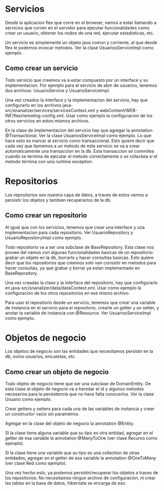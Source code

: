 # Servicios #

Desde la aplicacion flex que corre en el browser, vamos a estar llamando a servicios que corren en el servidor para ejecutar funcionalidades como crear un usuario, obtener los nodos de una red, ejecutar estadisticas, etc.

Un servicio es simplemente un objeto java comun y corriente, al que desde flex le podemos invocar metodos. Ver la clase UsuariosServiceImpl como ejemplo.

## Como crear un servicio ##

Todo servicio que creemos va a estar compuesto por un interface y su implementacion. Por ejemplo para el servicio de abm de usuarios, tenemos dos archivos: UsuarioService y UsuarioServiceImpl.

Una vez creados la interface y la implementacion del servicio, hay que configurarlo en los archivos java-src/snanalizer/services/servicesContext.xml y webContent/WEB-INF/flex/remoting-config.xml. Usar como ejemplo la configuracion de los otros servicios en estos mismos archivos.

En la clase de implementacion del servicio hay que agregar la annotation @Transactional. Ver la clase UsuariosServiceImpl como ejemplo. Lo que hace esto es marcar al servicio como transaccional. Esto quiere decir que cada vez que llamemos a un metodo de este servicio se va a crear automaticamente una transaccion en la db. Esta transaccion se commitea cuando se termina de ejecutar el metodo correctamente o se rollackea si el metodo termina con una runtime exception.

# Repositorios #

Los repositorios son nuestra capa de datos, a traves de estos vamos a persistir los objetos y tambien recuperarlos de la db.

## Como crear un repositorio ##

Al igual que con los servicios, tenemos que crear una interface y una implementacion para cada repositorio. Ver UsuarioRepository y UsuarioRepositoryImpl como ejemplo.

Todo repositorio va a ser una subclase de BaseRepository. Esta clase nos provee del vamos con algunas funcionalidades basicas de un repositorio: grabar un objeto en la db, borrarlo y hacer consultas basicas. Esto quiere decir que los repositorios que creemos solo van consistir en metodos para hacer consultas, ya que grabar y borrar ya estan implementado en BaseRepository.

Una vez creadas la clase y la interface del repositorio, hay que configurarlo en java-src/snanalizer/data/dataContext.xml. Usar como ejemplo la configuracion de los otros repositorios en ese mismo archivo.

Para usar el repositorio desde un servicio, tenemos que crear una variable de instancia en el servicio para el repositorio, crearle un getter y un setter, y anotar la variable de instancia con @Resource. Ver UsuariosServiceImpl como ejemplo.

# Objetos de negocio #

Los objetos de negocio son las entidades que necesitamos persistir en la db, como usuarios, encuestas, etc.

## Como crear un objeto de negocio ##

Todo objeto de negocio tiene que ser una subclase de DomainEntity. De esta clase el objeto de negocio va a heredar el id y algunos metodos necesarios para la persistencia que no hace falta conocerlos. Ver la clase Usuario como ejemplo.

Crear getters y setters para cada una de las variables de instancia y crear un constructor vacio sin parametros.

Agregar en la clase del objeto de negocio la annotation @Entity.

Si la clase tiene alguna variable que su tipo es otra entidad, agregar en el getter de esa variable la annotation @ManyToOne (ver clase Recurso como ejemplo).

Si la clase tiene una variable que su tipo es una collection de otras entidades, agregar en el getter de esa variable la annotation @OneToMany (ver clase Red como ejemplo).

Una vez hecho esto, ya podemos persistir/recuperar los objetos a traves de los repositorios. No necesitamos ningun archivo de configuracion, ni crear las tablas en la base de datos, hibernate se encarga de eso.